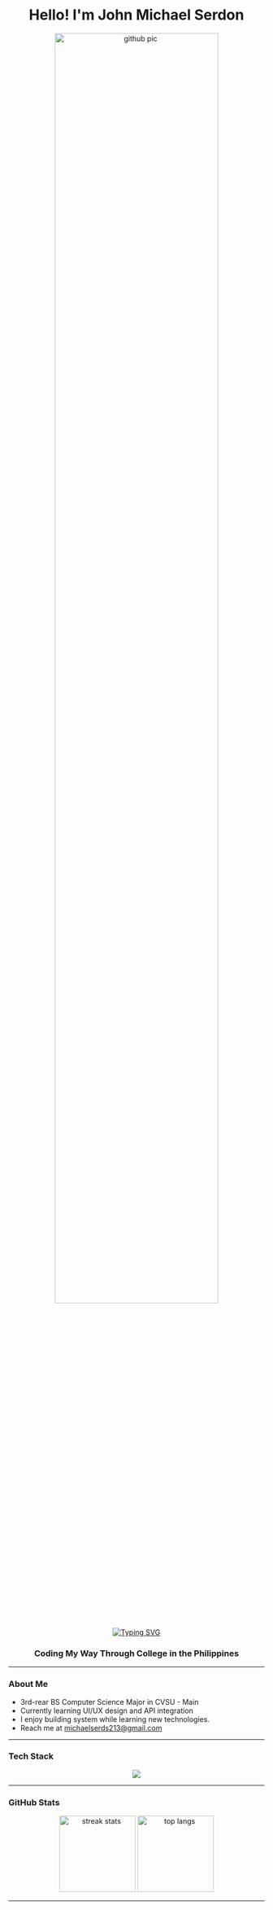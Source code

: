 <h1 align="center">Hello! I'm John Michael Serdon</h1>

<p align="center">
  <img src="https://github.com/user-attachments/assets/e4ac7856-2d63-49ff-b990-8005d8df086f" alt="github pic" width="80%" />
</p>


<p align="center">
  <a href="https://git.io/typing-svg">
    <img src="https://readme-typing-svg.herokuapp.com?font=Fira+Code&duration=5000&pause=1000&color=6E6E6E&center=true&vCenter=true&width=435&lines=Computer+Science+Student;Coffee+%2B+Code+Lifestyle" alt="Typing SVG" />
  </a>
  <h3 align="center">Coding My Way Through College in the Philippines</h3>
</p>

---

### About Me
- 3rd-rear BS Computer Science Major in CVSU - Main 
- Currently learning UI/UX design and API integration
- I enjoy building system while learning new technologies.  
- Reach me at michaelserds213@gmail.com

---

### Tech Stack
<p align="center">
  <img src="https://skillicons.dev/icons?i=html,css,tailwind,js,ts,java,py,php,mysql,postgresql,react,git,github,vscode,figma&perline=10" />
</p>

---

### GitHub Stats
<p align="center">
  <img alt="streak stats" src="https://streak-stats.demolab.com?user=Pickles213&theme=graywhitel&border_radius=10" height="150" />
  <img alt="top langs" src="https://github-readme-stats.vercel.app/api/top-langs/?username=Pickles213&layout=compact&theme=graywhite&hide_border=true&langs_count=6" height="150" />
</p>

---


